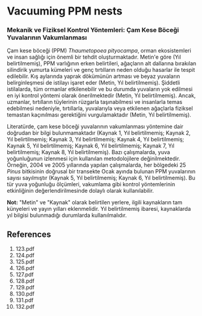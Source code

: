 # Vacuuming PPM nests

### Mekanik ve Fiziksel Kontrol Yöntemleri: Çam Kese Böceği Yuvalarının Vakumlanması

Çam kese böceği (PPM) *Thaumetopoea pityocampa*, orman ekosistemleri ve insan sağlığı için önemli bir tehdit oluşturmaktadır. Metin'e göre (Yıl belirtilmemiş), PPM varlığının erken belirtileri, ağaçların alt dallarına bırakılan silindirik yumurta kümeleri ve genç tırtılların neden olduğu hasarlar ile tespit edilebilir. Kış aylarında yaprak dökümünün artması ve beyaz yuvaların belirginleşmesi de istilayı işaret eder (Metin, Yıl belirtilmemiş). Şiddetli istilalarda, tüm ormanlar etkilenebilir ve bu durumda yuvaların yok edilmesi en iyi kontrol yöntemi olarak önerilmektedir (Metin, Yıl belirtilmemiş). Ancak, uzmanlar, tırtılların tüylerinin rüzgarla taşınabilmesi ve insanlarla temas edebilmesi nedeniyle, tırtıllarla, yuvalarıyla veya etkilenen ağaçlarla fiziksel temastan kaçınılması gerektiğini vurgulamaktadır (Metin, Yıl belirtilmemiş).

Literatürde, çam kese böceği yuvalarının vakumlanması yöntemine dair doğrudan bir bilgi bulunmamaktadır (Kaynak 1, Yıl belirtilmemiş; Kaynak 2, Yıl belirtilmemiş; Kaynak 3, Yıl belirtilmemiş; Kaynak 4, Yıl belirtilmemiş; Kaynak 5, Yıl belirtilmemiş; Kaynak 6, Yıl belirtilmemiş; Kaynak 7, Yıl belirtilmemiş; Kaynak 8, Yıl belirtilmemiş). Bazı çalışmalarda, yuva yoğunluğunun izlenmesi için kullanılan metodolojilere değinilmektedir. Örneğin, 2004 ve 2005 yıllarında yapılan çalışmalarda, her bölgedeki 25 *Pinus* bitkisinin doğrusal bir transekte Ocak ayında bulunan PPM yuvalarının sayısı sayılmıştır (Kaynak 5, Yıl belirtilmemiş; Kaynak 6, Yıl belirtilmemiş). Bu tür yuva yoğunluğu ölçümleri, vakumlama gibi kontrol yöntemlerinin etkinliğinin değerlendirilmesinde dolaylı olarak kullanılabilir.

**Not:** "Metin" ve "Kaynak" olarak belirtilen yerlere, ilgili kaynakların tam künyeleri ve yayın yılları eklenmelidir. Yıl belirtilmemiş ibaresi, kaynaklarda yıl bilgisi bulunmadığı durumlarda kullanılmalıdır.


## References

1. 123.pdf
2. 124.pdf
3. 125.pdf
4. 126.pdf
5. 127.pdf
6. 128.pdf
7. 129.pdf
8. 130.pdf
9. 131.pdf
10. 132.pdf
